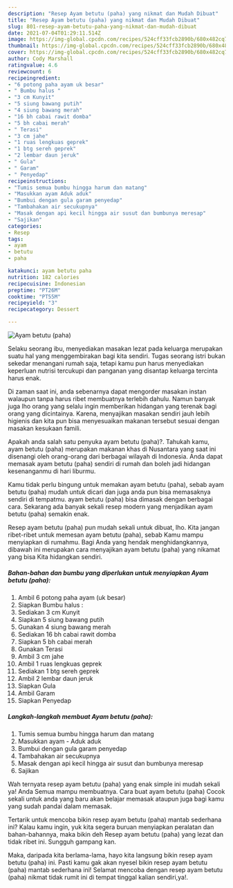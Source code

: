 ```yaml
---
description: "Resep Ayam betutu (paha) yang nikmat dan Mudah Dibuat"
title: "Resep Ayam betutu (paha) yang nikmat dan Mudah Dibuat"
slug: 801-resep-ayam-betutu-paha-yang-nikmat-dan-mudah-dibuat
date: 2021-07-04T01:29:11.514Z
image: https://img-global.cpcdn.com/recipes/524cff33fcb2890b/680x482cq70/ayam-betutu-paha-foto-resep-utama.jpg
thumbnail: https://img-global.cpcdn.com/recipes/524cff33fcb2890b/680x482cq70/ayam-betutu-paha-foto-resep-utama.jpg
cover: https://img-global.cpcdn.com/recipes/524cff33fcb2890b/680x482cq70/ayam-betutu-paha-foto-resep-utama.jpg
author: Cody Marshall
ratingvalue: 4.6
reviewcount: 6
recipeingredient:
- "6 potong paha ayam uk besar"
- " Bumbu halus "
- "3 cm Kunyit"
- "5 siung bawang putih"
- "4 siung bawang merah"
- "16 bh cabai rawit domba"
- "5 bh cabai merah"
- " Terasi"
- "3 cm jahe"
- "1 ruas lengkuas geprek"
- "1 btg sereh geprek"
- "2 lembar daun jeruk"
- " Gula"
- " Garam"
- " Penyedap"
recipeinstructions:
- "Tumis semua bumbu hingga harum dan matang"
- "Masukkan ayam Aduk aduk"
- "Bumbui dengan gula garam penyedap"
- "Tambahakan air secukupnya"
- "Masak dengan api kecil hingga air susut dan bumbunya meresap"
- "Sajikan"
categories:
- Resep
tags:
- ayam
- betutu
- paha

katakunci: ayam betutu paha 
nutrition: 182 calories
recipecuisine: Indonesian
preptime: "PT26M"
cooktime: "PT55M"
recipeyield: "3"
recipecategory: Dessert

---
```



![Ayam betutu (paha)](https://img-global.cpcdn.com/recipes/524cff33fcb2890b/680x482cq70/ayam-betutu-paha-foto-resep-utama.jpg)

Selaku seorang ibu, menyediakan masakan lezat pada keluarga merupakan suatu hal yang menggembirakan bagi kita sendiri. Tugas seorang istri bukan sekedar menangani rumah saja, tetapi kamu pun harus menyediakan keperluan nutrisi tercukupi dan panganan yang disantap keluarga tercinta harus enak.

Di zaman  saat ini, anda sebenarnya dapat mengorder masakan instan walaupun tanpa harus ribet membuatnya terlebih dahulu. Namun banyak juga lho orang yang selalu ingin memberikan hidangan yang terenak bagi orang yang dicintainya. Karena, menyajikan masakan sendiri jauh lebih higienis dan kita pun bisa menyesuaikan makanan tersebut sesuai dengan masakan kesukaan famili. 



Apakah anda salah satu penyuka ayam betutu (paha)?. Tahukah kamu, ayam betutu (paha) merupakan makanan khas di Nusantara yang saat ini disenangi oleh orang-orang dari berbagai wilayah di Indonesia. Anda dapat memasak ayam betutu (paha) sendiri di rumah dan boleh jadi hidangan kesenanganmu di hari liburmu.

Kamu tidak perlu bingung untuk memakan ayam betutu (paha), sebab ayam betutu (paha) mudah untuk dicari dan juga anda pun bisa memasaknya sendiri di tempatmu. ayam betutu (paha) bisa dimasak dengan berbagai cara. Sekarang ada banyak sekali resep modern yang menjadikan ayam betutu (paha) semakin enak.

Resep ayam betutu (paha) pun mudah sekali untuk dibuat, lho. Kita jangan ribet-ribet untuk memesan ayam betutu (paha), sebab Kamu mampu menyiapkan di rumahmu. Bagi Anda yang hendak menghidangkannya, dibawah ini merupakan cara menyajikan ayam betutu (paha) yang nikamat yang bisa Kita hidangkan sendiri.

<!--inarticleads1-->

##### Bahan-bahan dan bumbu yang diperlukan untuk menyiapkan Ayam betutu (paha):

1. Ambil 6 potong paha ayam (uk besar)
1. Siapkan  Bumbu halus :
1. Sediakan 3 cm Kunyit
1. Siapkan 5 siung bawang putih
1. Gunakan 4 siung bawang merah
1. Sediakan 16 bh cabai rawit domba
1. Siapkan 5 bh cabai merah
1. Gunakan  Terasi
1. Ambil 3 cm jahe
1. Ambil 1 ruas lengkuas geprek
1. Sediakan 1 btg sereh geprek
1. Ambil 2 lembar daun jeruk
1. Siapkan  Gula
1. Ambil  Garam
1. Siapkan  Penyedap




<!--inarticleads2-->

##### Langkah-langkah membuat Ayam betutu (paha):

1. Tumis semua bumbu hingga harum dan matang
1. Masukkan ayam - Aduk aduk
1. Bumbui dengan gula garam penyedap
1. Tambahakan air secukupnya
1. Masak dengan api kecil hingga air susut dan bumbunya meresap
1. Sajikan




Wah ternyata resep ayam betutu (paha) yang enak simple ini mudah sekali ya! Anda Semua mampu membuatnya. Cara buat ayam betutu (paha) Cocok sekali untuk anda yang baru akan belajar memasak ataupun juga bagi kamu yang sudah pandai dalam memasak.

Tertarik untuk mencoba bikin resep ayam betutu (paha) mantab sederhana ini? Kalau kamu ingin, yuk kita segera buruan menyiapkan peralatan dan bahan-bahannya, maka bikin deh Resep ayam betutu (paha) yang lezat dan tidak ribet ini. Sungguh gampang kan. 

Maka, daripada kita berlama-lama, hayo kita langsung bikin resep ayam betutu (paha) ini. Pasti kamu gak akan nyesel bikin resep ayam betutu (paha) mantab sederhana ini! Selamat mencoba dengan resep ayam betutu (paha) nikmat tidak rumit ini di tempat tinggal kalian sendiri,ya!.

